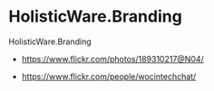 # HolisticWare.Branding

HolisticWare.Branding

* https://www.flickr.com/photos/189310217@N04/

* https://www.flickr.com/people/wocintechchat/
